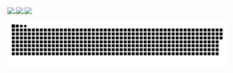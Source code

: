 <a href="#">
  <img height=150 align="center" src="https://my-stats-43gk.vercel.app/api?username=volwin&show_icons=true&theme=radical&hide=contribs,issues&show=discussions_answered&rank_icon=github&include_all_commits=true&card_width=150" />
</a>
<a href="#">
  <img height=150 align="center" src="https://my-stats-43gk.vercel.app/api/top-langs/?username=volwin&hide=html,scss,css&langs_count=8&layout=compact&theme=radical&card_width=150" />
</a>

<img align="center" height=202 src="https://github-readme-streak-stats-git-main-davids-projects-ad77adcc.vercel.app/?user=volwin&theme=radical"/>



<a href=#><img src="contributions.svg"></a>
